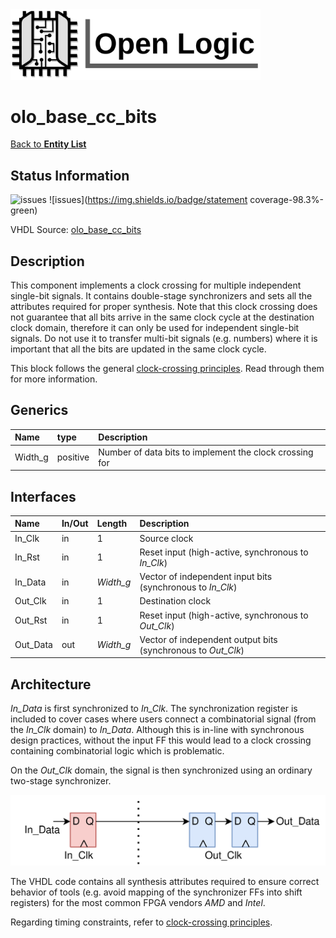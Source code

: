<img src="../Logo.png" alt="Logo" width="400">

# olo_base_cc_bits

[Back to **Entity List**](../EntityList.md)

## Status Information

![issues](https://img.shields.io/badge/issues-0-green) ![issues](https://img.shields.io/badge/statement coverage-98.3%-green)

VHDL Source: [olo_base_cc_bits](../../src/base/vhdl/olo_base_cc_bits.vhd)

## Description

This component implements a clock crossing for multiple independent single-bit signals. It contains double-stage synchronizers and sets all the attributes required for proper synthesis.
Note that this clock crossing does not guarantee that all bits arrive in the same clock cycle at the destination clock domain, therefore it can only be used for independent single-bit signals. Do not use it to transfer multi-bit signals (e.g. numbers) where it is important that all the bits are updated in the same clock cycle.

This block follows the general [clock-crossing principles](clock_crossing_principles.md). Read through them for more information.

## Generics

| Name    | type     | Description                                             |
| :------ | :------- | :------------------------------------------------------ |
| Width_g | positive | Number of data bits to implement the clock crossing for |

## Interfaces

| Name     | In/Out | Length    | Description                                                  |
| :------- | :----- | :-------- | :----------------------------------------------------------- |
| In_Clk   | in     | 1         | Source clock                                                 |
| In_Rst   | in     | 1         | Reset input (high-active, synchronous to *In_Clk*)           |
| In_Data  | in     | *Width_g* | Vector of independent input bits (synchronous to *In_Clk*)   |
| Out_Clk  | in     | 1         | Destination clock                                            |
| Out_Rst  | in     | 1         | Reset input (high-active, synchronous to *Out_Clk*)          |
| Out_Data | out    | *Width_g* | Vector of independent output bits (synchronous to *Out_Clk*) |

## Architecture

*In_Data* is first synchronized to *In_Clk*. The synchronization register is included to cover cases where users connect a combinatorial signal (from the *In_Clk* domain) to *In_Data*. Although this is in-line with synchronous design practices,  without the input FF this would lead to a clock crossing containing combinatorial logic which is problematic.

On the *Out_Clk* domain, the signal is then synchronized using an ordinary two-stage synchronizer. 

![architecture](./clock_crossings/olo_base_cc_bits.svg)

The VHDL code contains all synthesis attributes required to ensure correct behavior of tools (e.g. avoid mapping of the synchronizer FFs into shift registers) for the most common FPGA vendors *AMD* and *Intel*.

Regarding timing constraints, refer to [clock-crossing principles](clock_crossing_principles.md).





